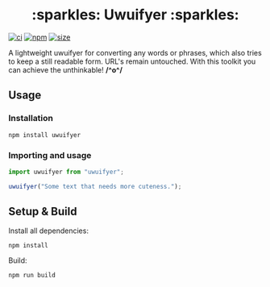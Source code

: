 <h1 align="center">
:sparkles: Uwuifyer :sparkles:
</h1>

[![ci](https://github.com/TeraNovaLP/Uwuifyer/workflows/CI/badge.svg)](https://github.com/TeraNovaLP/Uwuifyer/commits/master)
[![npm](https://img.shields.io/npm/v/uwuifyer.svg)](https://www.npmjs.com/package/uwuifyer)
[![size](https://badgen.net/bundlephobia/minzip/uwuifyer)](https://bundlephobia.com/package/uwuifyer)

A lightweight uwuifyer for converting any words or phrases, which also tries to keep a still readable form. URL's remain untouched. With this toolkit you can achieve the unthinkable! **/^o^/**

## Usage
### Installation
```
npm install uwuifyer
```

### Importing and usage
```ts
import uwuifyer from "uwuifyer";

uwuifyer("Some text that needs more cuteness.");
```

## Setup & Build
Install all dependencies:
```
npm install
```

Build:
```
npm run build
